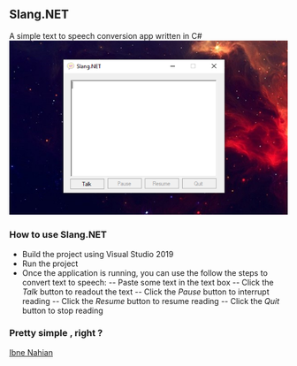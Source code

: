 ## Slang.NET

A simple text to speech conversion app written in C#
![Slang.NET](https://github.com/evilprince2009/Slang.NET/blob/main/Screenshot_1.png)

### How to use Slang.NET

- Build the project using Visual Studio 2019
- Run the project
- Once the application is running, you can use the follow the steps to convert text to speech:
  -- Paste some text in the text box
  -- Click the _Talk_ button to readout the text
  -- Click the _Pause_ button to interrupt reading
  -- Click the _Resume_ button to resume reading
  -- Click the _Quit_ button to stop reading

### Pretty simple , right ?

[Ibne Nahian](www.facebook.com/evilprince2009)
